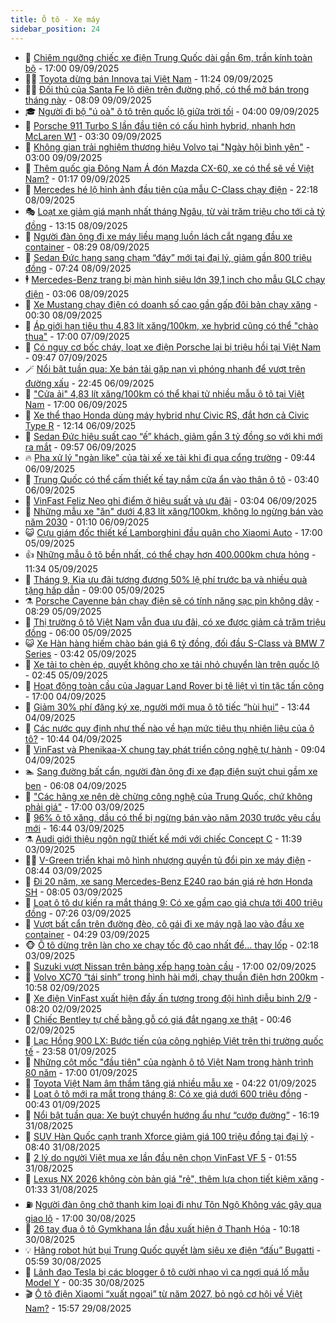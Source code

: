 ```yaml
---
title: Ô tô - Xe máy
sidebar_position: 24
---
```


<!-- dantri-o-to-xe-may:START -->
- 🤡 [Chiêm ngưỡng chiếc xe điện Trung Quốc dài gần 6m, trần kính toàn bộ](https://dantri.com.vn/o-to-xe-may/chiem-nguong-chiec-xe-dien-trung-quoc-dai-gan-6m-tran-kinh-toan-bo-20250909152819436.htm) - 17:00 09/09/2025
- 🧑‍💻 [Toyota dừng bán Innova tại Việt Nam](https://dantri.com.vn/o-to-xe-may/toyota-dung-ban-innova-tai-viet-nam-20250909174030189.htm) - 11:24 09/09/2025
- 🧑‍💻 [Đối thủ của Santa Fe lộ diện trên đường phố, có thể mở bán trong tháng này](https://dantri.com.vn/o-to-xe-may/doi-thu-cua-santa-fe-lo-dien-tren-duong-pho-co-the-mo-ban-trong-thang-nay-20250909115345032.htm) - 08:09 09/09/2025
- 🎓 [Người đi bộ &quot;ú oà&quot; ô tô trên quốc lộ giữa trời tối](https://dantri.com.vn/o-to-xe-may/nguoi-di-bo-u-oa-o-to-tren-quoc-lo-giua-troi-toi-20250909102631341.htm) - 04:00 09/09/2025
- 🌊 [Porsche 911 Turbo S lần đầu tiên có cấu hình hybrid, nhanh hơn McLaren W1](https://dantri.com.vn/o-to-xe-may/porsche-911-turbo-s-lan-dau-tien-co-cau-hinh-hybrid-nhanh-hon-mclaren-w1-20250909093238717.htm) - 03:30 09/09/2025
- 🥷 [Không gian trải nghiệm thương hiệu Volvo tại &quot;Ngày hội bình yên&quot;](https://dantri.com.vn/o-to-xe-may/khong-gian-trai-nghiem-thuong-hieu-volvo-tai-ngay-hoi-binh-yen-20250909091624122.htm) - 03:00 09/09/2025
- 🤩 [Thêm quốc gia Đông Nam Á đón Mazda CX-60, xe có thể sẽ về Việt Nam?](https://dantri.com.vn/o-to-xe-may/them-quoc-gia-dong-nam-a-don-mazda-cx-60-xe-co-the-se-ve-viet-nam-20250909080920725.htm) - 01:17 09/09/2025
- 🫶 [Mercedes hé lộ hình ảnh đầu tiên của mẫu C-Class chạy điện](https://dantri.com.vn/o-to-xe-may/mercedes-he-lo-hinh-anh-dau-tien-cua-mau-c-class-chay-dien-20250908230016728.htm) - 22:18 08/09/2025
- 🎭 [Loạt xe giảm giá mạnh nhất tháng Ngâu, từ vài trăm triệu cho tới cả tỷ đồng](https://dantri.com.vn/o-to-xe-may/loat-xe-giam-gia-manh-nhat-thang-ngau-tu-vai-tram-trieu-cho-toi-ca-ty-dong-20250908171500522.htm) - 13:15 08/09/2025
- 🌁 [Người đàn ông đi xe máy liều mạng luồn lách cắt ngang đầu xe container](https://dantri.com.vn/o-to-xe-may/nguoi-dan-ong-di-xe-may-lieu-mang-luon-lach-cat-ngang-dau-xe-container-20250908150954178.htm) - 08:29 08/09/2025
- 🦩 [Sedan Đức hạng sang chạm “đáy” mới tại đại lý, giảm gần 800 triệu đồng](https://dantri.com.vn/o-to-xe-may/sedan-duc-hang-sang-cham-day-moi-tai-dai-ly-giam-gan-800-trieu-dong-20250908110426974.htm) - 07:24 08/09/2025
- 🕴 [Mercedes-Benz trang bị màn hình siêu lớn 39,1 inch cho mẫu GLC chạy điện](https://dantri.com.vn/o-to-xe-may/mercedes-benz-trang-bi-man-hinh-sieu-lon-391-inch-cho-mau-glc-chay-dien-20250907171207541.htm) - 03:06 08/09/2025
- 🎡 [Xe Mustang chạy điện có doanh số cao gần gấp đôi bản chạy xăng](https://dantri.com.vn/o-to-xe-may/xe-mustang-chay-dien-co-doanh-so-cao-gan-gap-doi-ban-chay-xang-20250907234235304.htm) - 00:30 08/09/2025
- 📝 [Áp giới hạn tiêu thụ 4,83 lít xăng/100km, xe hybrid cũng có thể &quot;chào thua&quot;](https://dantri.com.vn/o-to-xe-may/ap-gioi-han-tieu-thu-483-lit-xang100km-xe-hybrid-cung-co-the-chao-thua-20250906120248406.htm) - 17:00 07/09/2025
- 🧐 [Có nguy cơ bốc cháy, loạt xe điện Porsche lại bị triệu hồi tại Việt Nam](https://dantri.com.vn/o-to-xe-may/co-nguy-co-boc-chay-loat-xe-dien-porsche-lai-bi-trieu-hoi-tai-viet-nam-20250907164654503.htm) - 09:47 07/09/2025
- 🪄 [Nổi bật tuần qua: Xe bán tải gặp nạn vì phóng nhanh để vượt trên đường xấu](https://dantri.com.vn/o-to-xe-may/noi-bat-tuan-qua-xe-ban-tai-gap-nan-vi-phong-nhanh-de-vuot-tren-duong-xau-20250906172842235.htm) - 22:45 06/09/2025
- 🧰 [&quot;Cửa ải&quot; 4,83 lít xăng/100km có thể khai tử nhiều mẫu ô tô tại Việt Nam](https://dantri.com.vn/o-to-xe-may/cua-ai-483-lit-xang100km-co-the-khai-tu-nhieu-mau-o-to-tai-viet-nam-20250906145803398.htm) - 17:00 06/09/2025
- 🚀 [Xe thể thao Honda dùng máy hybrid như Civic RS, đắt hơn cả Civic Type R](https://dantri.com.vn/o-to-xe-may/xe-the-thao-honda-dung-may-hybrid-nhu-civic-rs-dat-hon-ca-civic-type-r-20250906180826919.htm) - 12:14 06/09/2025
- 💪 [Sedan Đức hiệu suất cao “ế” khách, giảm gần 3 tỷ đồng so với khi mới ra mắt](https://dantri.com.vn/o-to-xe-may/sedan-duc-hieu-suat-cao-e-khach-giam-gan-3-ty-dong-so-voi-khi-moi-ra-mat-20250905171537052.htm) - 09:57 06/09/2025
- 🔥 [Pha xử lý &quot;ngàn like&quot; của tài xế xe tải khi đi qua cổng trường](https://dantri.com.vn/o-to-xe-may/pha-xu-ly-ngan-like-cua-tai-xe-xe-tai-khi-di-qua-cong-truong-20250906111048945.htm) - 09:44 06/09/2025
- 🐲 [Trung Quốc có thể cấm thiết kế tay nắm cửa ẩn vào thân ô tô](https://dantri.com.vn/o-to-xe-may/trung-quoc-co-the-cam-thiet-ke-tay-nam-cua-an-vao-than-o-to-20250905214828415.htm) - 03:40 06/09/2025
- 🌋 [VinFast Feliz Neo ghi điểm ở hiệu suất và ưu đãi](https://dantri.com.vn/o-to-xe-may/vinfast-feliz-neo-ghi-diem-o-hieu-suat-va-uu-dai-20250906095225020.htm) - 03:04 06/09/2025
- 🤩 [Những mẫu xe &quot;ăn&quot; dưới 4,83 lít xăng/100km, không lo ngừng bán vào năm 2030](https://dantri.com.vn/o-to-xe-may/nhung-mau-xe-an-duoi-483-lit-xang100km-khong-lo-ngung-ban-vao-nam-2030-20250905161059033.htm) - 01:10 06/09/2025
- 😺 [Cựu giám đốc thiết kế Lamborghini đầu quân cho Xiaomi Auto](https://dantri.com.vn/o-to-xe-may/cuu-giam-doc-thiet-ke-lamborghini-dau-quan-cho-xiaomi-auto-20250905212551458.htm) - 17:00 05/09/2025
- 👍 [Những mẫu ô tô bền nhất, có thể chạy hơn 400.000km chưa hỏng](https://dantri.com.vn/o-to-xe-may/nhung-mau-o-to-ben-nhat-co-the-chay-hon-400000km-chua-hong-20250905155434305.htm) - 11:34 05/09/2025
- 🎃 [Tháng 9, Kia ưu đãi tương đương 50% lệ phí trước bạ và nhiều quà tặng hấp dẫn](https://dantri.com.vn/o-to-xe-may/thang-9-kia-uu-dai-tuong-duong-50-le-phi-truoc-ba-va-nhieu-qua-tang-hap-dan-20250905143519967.htm) - 09:00 05/09/2025
- ⚗️ [Porsche Cayenne bản chạy điện sẽ có tính năng sạc pin không dây](https://dantri.com.vn/o-to-xe-may/porsche-cayenne-ban-chay-dien-se-co-tinh-nang-sac-pin-khong-day-20250905091136771.htm) - 08:29 05/09/2025
- 🦄 [Thị trường ô tô Việt Nam vẫn đua ưu đãi, có xe được giảm cả trăm triệu đồng](https://dantri.com.vn/o-to-xe-may/thi-truong-o-to-viet-nam-van-dua-uu-dai-co-xe-duoc-giam-ca-tram-trieu-dong-20250904171457533.htm) - 06:00 05/09/2025
- 😺 [Xe Hàn hàng hiếm chào bán giá 6 tỷ đồng, đối đầu S-Class và BMW 7 Series](https://dantri.com.vn/o-to-xe-may/xe-han-hang-hiem-chao-ban-gia-6-ty-dong-doi-dau-s-class-va-bmw-7-series-20250905103940900.htm) - 03:42 05/09/2025
- 💼 [Xe tải to chèn ép, quyết không cho xe tải nhỏ chuyển làn trên quốc lộ](https://dantri.com.vn/o-to-xe-may/xe-tai-to-chen-ep-quyet-khong-cho-xe-tai-nho-chuyen-lan-tren-quoc-lo-20250904235558891.htm) - 02:45 05/09/2025
- 💃 [Hoạt động toàn cầu của Jaguar Land Rover bị tê liệt vì tin tặc tấn công](https://dantri.com.vn/o-to-xe-may/hoat-dong-toan-cau-cua-jaguar-land-rover-bi-te-liet-vi-tin-tac-tan-cong-20250904223311695.htm) - 17:00 04/09/2025
- 🚀 [Giảm 30% phí đăng ký xe, người mới mua ô tô tiếc “hùi hụi”](https://dantri.com.vn/o-to-xe-may/giam-30-phi-dang-ky-xe-nguoi-moi-mua-o-to-tiec-hui-hui-20250904182336345.htm) - 13:44 04/09/2025
- 🤩 [Các nước quy định như thế nào về hạn mức tiêu thụ nhiên liệu của ô tô?](https://dantri.com.vn/o-to-xe-may/cac-nuoc-quy-dinh-nhu-the-nao-ve-han-muc-tieu-thu-nhien-lieu-cua-o-to-20250904132745743.htm) - 10:44 04/09/2025
- 💪 [VinFast và Phenikaa-X chung tay phát triển công nghệ tự hành](https://dantri.com.vn/o-to-xe-may/vinfast-va-phenikaa-x-chung-tay-phat-trien-cong-nghe-tu-hanh-20250904155848094.htm) - 09:04 04/09/2025
- 🏊 [Sang đường bất cẩn, người đàn ông đi xe đạp điện suýt chui gầm xe ben](https://dantri.com.vn/o-to-xe-may/sang-duong-bat-can-nguoi-dan-ong-di-xe-dap-dien-suyt-chui-gam-xe-ben-20250904101304613.htm) - 06:08 04/09/2025
- 💄 [&quot;Các hãng xe nên dè chừng công nghệ của Trung Quốc, chứ không phải giá&quot;](https://dantri.com.vn/o-to-xe-may/cac-hang-xe-nen-de-chung-cong-nghe-cua-trung-quoc-chu-khong-phai-gia-20250903230821951.htm) - 17:00 03/09/2025
- 👺 [96% ô tô xăng, dầu có thể bị ngừng bán vào năm 2030 trước yêu cầu mới](https://dantri.com.vn/o-to-xe-may/96-o-to-xang-dau-co-the-bi-ngung-ban-vao-nam-2030-truoc-yeu-cau-moi-20250903233517392.htm) - 16:44 03/09/2025
- ⚗️ [Audi giới thiệu ngôn ngữ thiết kế mới với chiếc Concept C](https://dantri.com.vn/o-to-xe-may/audi-gioi-thieu-ngon-ngu-thiet-ke-moi-voi-chiec-concept-c-20250903154036859.htm) - 11:39 03/09/2025
- 🧑‍🏫 [V-Green triển khai mô hình nhượng quyền tủ đổi pin xe máy điện](https://dantri.com.vn/o-to-xe-may/v-green-trien-khai-mo-hinh-nhuong-quyen-tu-doi-pin-xe-may-dien-20250903153622218.htm) - 08:44 03/09/2025
- 🦒 [Đi 20 năm, xe sang Mercedes-Benz E240 rao bán giá rẻ hơn Honda SH](https://dantri.com.vn/o-to-xe-may/di-20-nam-xe-sang-mercedes-benz-e240-rao-ban-gia-re-hon-honda-sh-20250903150500062.htm) - 08:05 03/09/2025
- 🐘 [Loạt ô tô dự kiến ra mắt tháng 9: Có xe gầm cao giá chưa tới 400 triệu đồng](https://dantri.com.vn/o-to-xe-may/loat-o-to-du-kien-ra-mat-thang-9-co-xe-gam-cao-gia-chua-toi-400-trieu-dong-20250903115556797.htm) - 07:26 03/09/2025
- 🧠 [Vượt bất cẩn trên đường đèo, cô gái đi xe máy ngã lao vào đầu xe container](https://dantri.com.vn/o-to-xe-may/vuot-bat-can-tren-duong-deo-co-gai-di-xe-may-nga-lao-vao-dau-xe-container-20250903103011998.htm) - 04:29 03/09/2025
- 🐵 [Ô tô dừng trên làn cho xe chạy tốc độ cao nhất để... thay lốp](https://dantri.com.vn/o-to-xe-may/o-to-dung-tren-lan-cho-xe-chay-toc-do-cao-nhat-de-thay-lop-20250903084202426.htm) - 02:18 03/09/2025
- 🤭 [Suzuki vượt Nissan trên bảng xếp hạng toàn cầu](https://dantri.com.vn/o-to-xe-may/suzuki-vuot-nissan-tren-bang-xep-hang-toan-cau-20250902223116279.htm) - 17:00 02/09/2025
- 🤠 [Volvo XC70 “tái sinh” trong hình hài mới, chạy thuần điện hơn 200km](https://dantri.com.vn/o-to-xe-may/volvo-xc70-tai-sinh-trong-hinh-hai-moi-chay-thuan-dien-hon-200km-20250902175824956.htm) - 10:58 02/09/2025
- 🫶 [Xe điện VinFast xuất hiện đầy ấn tượng trong đội hình diễu binh 2/9](https://dantri.com.vn/o-to-xe-may/xe-dien-vinfast-xuat-hien-day-an-tuong-trong-doi-hinh-dieu-binh-29-20250902140847543.htm) - 08:20 02/09/2025
- 🚀 [Chiếc Bentley tự chế bằng gỗ có giá đắt ngang xe thật](https://dantri.com.vn/o-to-xe-may/chiec-bentley-tu-che-bang-go-co-gia-dat-ngang-xe-that-20250902000456876.htm) - 00:46 02/09/2025
- 🎊 [Lạc Hồng 900 LX: Bước tiến của công nghiệp Việt trên thị trường quốc tế](https://dantri.com.vn/o-to-xe-may/lac-hong-900-lx-buoc-tien-cua-cong-nghiep-viet-tren-thi-truong-quoc-te-20250902054321556.htm) - 23:58 01/09/2025
- 🦄 [Những cột mốc &quot;đầu tiên&quot; của ngành ô tô Việt Nam trong hành trình 80 năm](https://dantri.com.vn/o-to-xe-may/nhung-cot-moc-dau-tien-cua-nganh-o-to-viet-nam-trong-hanh-trinh-80-nam-20250828161630169.htm) - 17:00 01/09/2025
- 🥷 [Toyota Việt Nam âm thầm tăng giá nhiều mẫu xe](https://dantri.com.vn/o-to-xe-may/toyota-viet-nam-am-tham-tang-gia-nhieu-mau-xe-20250826135148548.htm) - 04:22 01/09/2025
- 🦏 [Loạt ô tô mới ra mắt trong tháng 8: Có xe giá dưới 600 triệu đồng](https://dantri.com.vn/o-to-xe-may/loat-o-to-moi-ra-mat-trong-thang-8-co-xe-gia-duoi-600-trieu-dong-20250831233151492.htm) - 00:43 01/09/2025
- 🤗 [Nổi bật tuần qua: Xe buýt chuyển hướng ẩu như “cướp đường”](https://dantri.com.vn/o-to-xe-may/noi-bat-tuan-qua-xe-buyt-chuyen-huong-au-nhu-cuop-duong-20250831230815224.htm) - 16:19 31/08/2025
- 🐲 [SUV Hàn Quốc cạnh tranh Xforce giảm giá 100 triệu đồng tại đại lý](https://dantri.com.vn/o-to-xe-may/suv-han-quoc-canh-tranh-xforce-giam-gia-100-trieu-dong-tai-dai-ly-20250830133650791.htm) - 08:40 31/08/2025
- 🤭 [2 lý do người Việt mua xe lần đầu nên chọn VinFast VF 5](https://dantri.com.vn/o-to-xe-may/2-ly-do-nguoi-viet-mua-xe-lan-dau-nen-chon-vinfast-vf-5-20250831085459302.htm) - 01:55 31/08/2025
- 🐻 [Lexus NX 2026 không còn bản giá &quot;rẻ&quot;, thêm lựa chọn tiết kiệm xăng](https://dantri.com.vn/o-to-xe-may/lexus-nx-2026-khong-con-ban-gia-re-them-lua-chon-tiet-kiem-xang-20250830235802153.htm) - 01:33 31/08/2025
- ⛽️ [Người đàn ông chở thanh kim loại đi như Tôn Ngộ Không vác gậy qua giao lộ](https://dantri.com.vn/o-to-xe-may/nguoi-dan-ong-cho-thanh-kim-loai-di-nhu-ton-ngo-khong-vac-gay-qua-giao-lo-20250830175532548.htm) - 17:00 30/08/2025
- 🫣 [26 tay đua ô tô Gymkhana lần đầu xuất hiện ở Thanh Hóa](https://dantri.com.vn/o-to-xe-may/26-tay-dua-o-to-gymkhana-lan-dau-xuat-hien-o-thanh-hoa-20250830122135153.htm) - 10:18 30/08/2025
- 💡 [Hãng robot hút bụi Trung Quốc quyết làm siêu xe điện “đấu” Bugatti](https://dantri.com.vn/o-to-xe-may/hang-robot-hut-bui-trung-quoc-quyet-lam-sieu-xe-dien-dau-bugatti-20250830120049478.htm) - 05:59 30/08/2025
- 💪 [Lãnh đạo Tesla bị các blogger ô tô cười nhạo vì ca ngợi quá lố mẫu Model Y](https://dantri.com.vn/o-to-xe-may/lanh-dao-tesla-bi-cac-blogger-o-to-cuoi-nhao-vi-ca-ngoi-qua-lo-mau-model-y-20250830001236316.htm) - 00:35 30/08/2025
- 🎬 [Ô tô điện Xiaomi “xuất ngoại” từ năm 2027, bỏ ngỏ cơ hội về Việt Nam?](https://dantri.com.vn/o-to-xe-may/o-to-dien-xiaomi-xuat-ngoai-tu-nam-2027-bo-ngo-co-hoi-ve-viet-nam-20250829225653051.htm) - 15:57 29/08/2025<!-- dantri-o-to-xe-may:END -->
